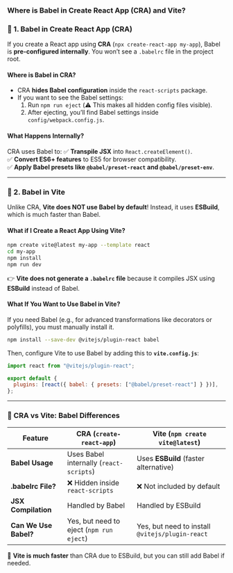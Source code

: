 ### **Where is Babel in Create React App (CRA) and Vite?**

### **🔹 1. Babel in Create React App (CRA)**

If you create a React app using **CRA** (`npx create-react-app my-app`), Babel is **pre-configured internally**. You won’t see a `.babelrc` file in the project root.

#### **Where is Babel in CRA?**

- CRA **hides Babel configuration** inside the `react-scripts` package.
- If you want to see the Babel settings:
  1. Run `npm run eject` (⚠️ This makes all hidden config files visible).
  2. After ejecting, you’ll find Babel settings inside `config/webpack.config.js`.

#### **What Happens Internally?**

CRA uses Babel to:
✅ **Transpile JSX** into `React.createElement()`.  
✅ **Convert ES6+ features** to ES5 for browser compatibility.  
✅ **Apply Babel presets like `@babel/preset-react` and `@babel/preset-env`**.

---

### **🔹 2. Babel in Vite**

Unlike CRA, **Vite does NOT use Babel by default**! Instead, it uses **ESBuild**, which is much faster than Babel.

#### **What if I Create a React App Using Vite?**

```bash
npm create vite@latest my-app --template react
cd my-app
npm install
npm run dev
```

👉 **Vite does not generate a `.babelrc` file** because it compiles JSX using **ESBuild** instead of Babel.

#### **What If You Want to Use Babel in Vite?**

If you need Babel (e.g., for advanced transformations like decorators or polyfills), you must manually install it.

```bash
npm install --save-dev @vitejs/plugin-react babel
```

Then, configure Vite to use Babel by adding this to **`vite.config.js`**:

```js
import react from "@vitejs/plugin-react";

export default {
  plugins: [react({ babel: { presets: ["@babel/preset-react"] } })],
};
```

---

### **🔹 CRA vs Vite: Babel Differences**

| Feature               | CRA (`create-react-app`)                 | Vite (`npm create vite@latest`)                 |
| --------------------- | ---------------------------------------- | ----------------------------------------------- |
| **Babel Usage**       | Uses Babel internally (`react-scripts`)  | Uses **ESBuild** (faster alternative)           |
| **.babelrc File?**    | ❌ Hidden inside `react-scripts`         | ❌ Not included by default                      |
| **JSX Compilation**   | Handled by Babel                         | Handled by ESBuild                              |
| **Can We Use Babel?** | Yes, but need to eject (`npm run eject`) | Yes, but need to install `@vitejs/plugin-react` |

🚀 **Vite is much faster** than CRA due to ESBuild, but you can still add Babel if needed.
